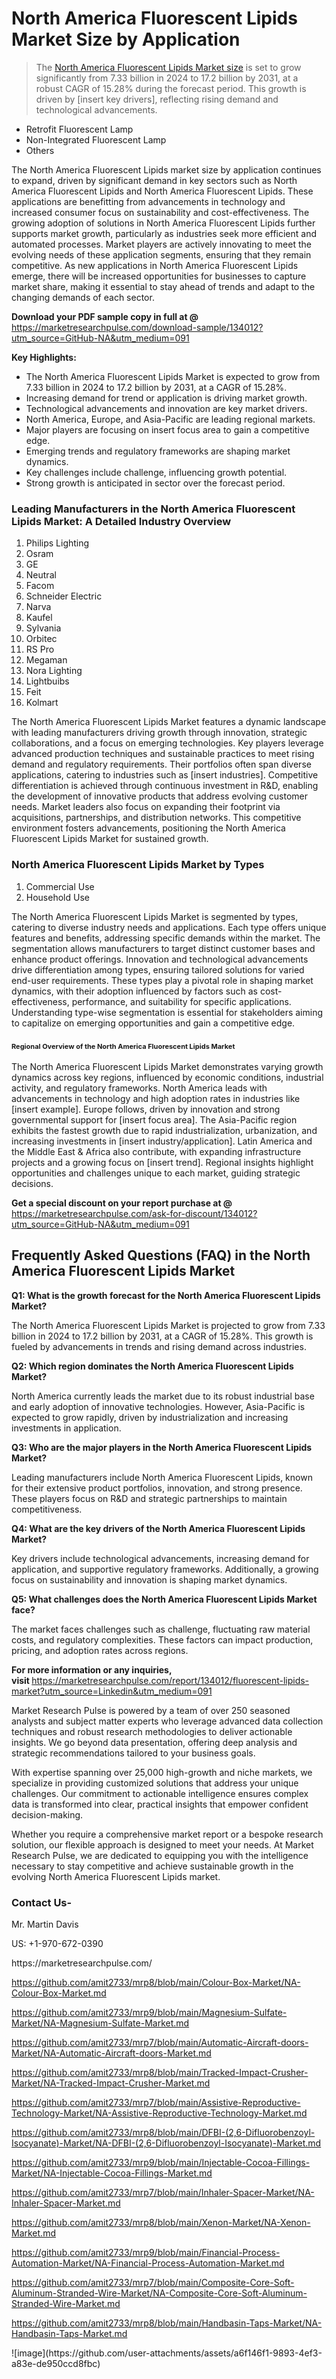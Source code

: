 <h1>North America Fluorescent Lipids Market&nbsp;Size by Application</h1><blockquote><p>The <a href="https://marketresearchpulse.com/download-sample/134012?utm_source=GitHub-NA&amp;utm_medium=091">North America Fluorescent Lipids Market size</a> is set to grow significantly from 7.33 billion in 2024 to 17.2 billion by 2031, at a robust CAGR of 15.28% during the forecast period. This growth is driven by [insert key drivers], reflecting rising demand and technological advancements.</p></blockquote><ul><li>Retrofit Fluorescent Lamp<li> Non-Integrated Fluorescent Lamp<li> Others</li></ul><p>The North America Fluorescent Lipids market size by application continues to expand, driven by significant demand in key sectors such as North America Fluorescent Lipids and North America Fluorescent Lipids. These applications are benefitting from advancements in technology and increased consumer focus on sustainability and cost-effectiveness. The growing adoption of solutions in North America Fluorescent Lipids further supports market growth, particularly as industries seek more efficient and automated processes. Market players are actively innovating to meet the evolving needs of these application segments, ensuring that they remain competitive. As new applications in North America Fluorescent Lipids emerge, there will be increased opportunities for businesses to capture market share, making it essential to stay ahead of trends and adapt to the changing demands of each sector.</p><p><strong>Download your PDF sample copy in full at @ </strong><a href="https://marketresearchpulse.com/download-sample/134012?utm_source=GitHub-NA&amp;utm_medium=091">https://marketresearchpulse.com/download-sample/134012?utm_source=GitHub-NA&amp;utm_medium=091</a></p><p><strong>Key Highlights: </strong></p><ul><li>The North America Fluorescent Lipids Market is expected to grow from 7.33 billion in 2024 to 17.2 billion by 2031, at a CAGR of 15.28%.</li><li>Increasing demand for trend or application is driving market growth.</li><li>Technological advancements and innovation are key market drivers.</li><li>North America, Europe, and Asia-Pacific are leading regional markets.</li><li>Major players are focusing on insert focus area to gain a competitive edge.</li><li>Emerging trends and regulatory frameworks are shaping market dynamics.</li><li>Key challenges include challenge, influencing growth potential.</li><li>Strong growth is anticipated in sector over the forecast period.</li></ul><h3>Leading Manufacturers in the North America Fluorescent Lipids Market: A Detailed Industry Overview</h3><ol><li>Philips Lighting</li><li>Osram</li><li>GE</li><li>Neutral</li><li>Facom</li><li>Schneider Electric</li><li>Narva</li><li>Kaufel</li><li>Sylvania</li><li>Orbitec</li><li>RS Pro</li><li>Megaman</li><li>Nora Lighting</li><li>Lightbuibs</li><li>Feit</li><li>Kolmart</li></ol><div class="flex max-w-full flex-col flex-grow"><div class="min-h-8 text-message flex w-full flex-col items-end gap-2 whitespace-normal break-words [.text-message+&amp;]:mt-5" dir="auto" data-message-author-role="assistant" data-message-id="fd8432e4-4910-450d-b182-61b7bfb0a01f" data-message-model-slug="gpt-4o"><div class="flex w-full flex-col gap-1 empty:hidden first:pt-[3px]"><div class="markdown prose w-full break-words dark:prose-invert light"><p>The North America Fluorescent Lipids Market features a dynamic landscape with leading manufacturers driving growth through innovation, strategic collaborations, and a focus on emerging technologies. Key players leverage advanced production techniques and sustainable practices to meet rising demand and regulatory requirements. Their portfolios often span diverse applications, catering to industries such as [insert industries]. Competitive differentiation is achieved through continuous investment in R&amp;D, enabling the development of innovative products that address evolving customer needs. Market leaders also focus on expanding their footprint via acquisitions, partnerships, and distribution networks. This competitive environment fosters advancements, positioning the North America Fluorescent Lipids Market for sustained growth.</p></div></div></div></div><h3>North America Fluorescent Lipids Market by Types</h3><ol><li>Commercial Use<li> Household Use</li></ol><div class="flex max-w-full flex-col flex-grow"><div class="min-h-8 text-message flex w-full flex-col items-end gap-2 whitespace-normal break-words [.text-message+&amp;]:mt-5" dir="auto" data-message-author-role="assistant" data-message-id="084470be-0bb7-4664-bddf-5156b4f41249" data-message-model-slug="gpt-4o-mini"><div class="flex w-full flex-col gap-1 empty:hidden first:pt-[3px]"><div class="markdown prose w-full break-words dark:prose-invert light"><p>The North America Fluorescent Lipids Market is segmented by types, catering to diverse industry needs and applications. Each type offers unique features and benefits, addressing specific demands within the market. The segmentation allows manufacturers to target distinct customer bases and enhance product offerings. Innovation and technological advancements drive differentiation among types, ensuring tailored solutions for varied end-user requirements. These types play a pivotal role in shaping market dynamics, with their adoption influenced by factors such as cost-effectiveness, performance, and suitability for specific applications. Understanding type-wise segmentation is essential for stakeholders aiming to capitalize on emerging opportunities and gain a competitive edge.</p></div></div></div></div><h3><span style="font-size: 11px;">Regional Overview of the North America Fluorescent Lipids Market</span></h3><div class="flex max-w-full flex-col flex-grow"><div class="min-h-8 text-message flex w-full flex-col items-end gap-2 whitespace-normal break-words [.text-message+&amp;]:mt-5" dir="auto" data-message-author-role="assistant" data-message-id="e9038762-ce64-4e30-91c9-9bd413514231" data-message-model-slug="gpt-4o-mini"><div class="flex w-full flex-col gap-1 empty:hidden first:pt-[3px]"><div class="markdown prose w-full break-words dark:prose-invert light"><p>The North America Fluorescent Lipids Market demonstrates varying growth dynamics across key regions, influenced by economic conditions, industrial activity, and regulatory frameworks. North America leads with advancements in technology and high adoption rates in industries like [insert example]. Europe follows, driven by innovation and strong governmental support for [insert focus area]. The Asia-Pacific region exhibits the fastest growth due to rapid industrialization, urbanization, and increasing investments in [insert industry/application]. Latin America and the Middle East &amp; Africa also contribute, with expanding infrastructure projects and a growing focus on [insert trend]. Regional insights highlight opportunities and challenges unique to each market, guiding strategic decisions.</p></div></div></div></div><p><strong>Get a special discount on your report purchase at @ </strong><a href="https://marketresearchpulse.com/ask-for-discount/134012?utm_source=GitHub-NA&amp;utm_medium=091">https://marketresearchpulse.com/ask-for-discount/134012?utm_source=GitHub-NA&amp;utm_medium=091</a></p><h2>Frequently Asked Questions (FAQ) in the North America Fluorescent Lipids Market</h2><p><strong>Q1: What is the growth forecast for the North America Fluorescent Lipids Market?</strong></p><p>The North America Fluorescent Lipids Market is projected to grow from 7.33 billion in 2024 to 17.2 billion by 2031, at a CAGR of 15.28%. This growth is fueled by advancements in trends and rising demand across industries.</p><p><strong>Q2: Which region dominates the North America Fluorescent Lipids Market?</strong></p><p>North America currently leads the market due to its robust industrial base and early adoption of innovative technologies. However, Asia-Pacific is expected to grow rapidly, driven by industrialization and increasing investments in application.</p><p><strong>Q3: Who are the major players in the North America Fluorescent Lipids Market?</strong></p><p>Leading manufacturers include North America Fluorescent Lipids, known for their extensive product portfolios, innovation, and strong presence. These players focus on R&amp;D and strategic partnerships to maintain competitiveness.</p><p><strong>Q4: What are the key drivers of the North America Fluorescent Lipids Market?</strong></p><p>Key drivers include technological advancements, increasing demand for application, and supportive regulatory frameworks. Additionally, a growing focus on sustainability and innovation is shaping market dynamics.</p><p><strong>Q5: What challenges does the North America Fluorescent Lipids Market face?</strong></p><p>The market faces challenges such as challenge, fluctuating raw material costs, and regulatory complexities. These factors can impact production, pricing, and adoption rates across regions.</p><p><strong>For more information or any inquiries, visit&nbsp;</strong><a href="https://marketresearchpulse.com/report/134012/fluorescent-lipids-market?utm_source=Linkedin&utm_medium=091">https://marketresearchpulse.com/report/134012/fluorescent-lipids-market?utm_source=Linkedin&utm_medium=091</a></p><p>Market Research Pulse is powered by a team of over 250 seasoned analysts and subject matter experts who leverage advanced data collection techniques and robust research methodologies to deliver actionable insights. We go beyond data presentation, offering deep analysis and strategic recommendations tailored to your business goals.</p><p>With expertise spanning over 25,000 high-growth and niche markets, we specialize in providing customized solutions that address your unique challenges. Our commitment to actionable intelligence ensures complex data is transformed into clear, practical insights that empower confident decision-making.</p><p>Whether you require a comprehensive market report or a bespoke research solution, our flexible approach is designed to meet your needs. At Market Research Pulse, we are dedicated to equipping you with the intelligence necessary to stay competitive and achieve sustainable growth in the evolving North America Fluorescent Lipids market.</p><h3><strong>Contact Us-</strong></h3><p>Mr. Martin Davis</p><p>US: +1-970-672-0390</p><p>https://marketresearchpulse.com/</p><p><a href="https://github.com/amit2733/mrp8/blob/main/Colour-Box-Market/NA-Colour-Box-Market.md">https://github.com/amit2733/mrp8/blob/main/Colour-Box-Market/NA-Colour-Box-Market.md</a></p><p><a href="https://github.com/amit2733/mrp9/blob/main/Magnesium-Sulfate-Market/NA-Magnesium-Sulfate-Market.md">https://github.com/amit2733/mrp9/blob/main/Magnesium-Sulfate-Market/NA-Magnesium-Sulfate-Market.md</a></p><p><a href="https://github.com/amit2733/mrp7/blob/main/Automatic-Aircraft-doors-Market/NA-Automatic-Aircraft-doors-Market.md">https://github.com/amit2733/mrp7/blob/main/Automatic-Aircraft-doors-Market/NA-Automatic-Aircraft-doors-Market.md</a></p><p><a href="https://github.com/amit2733/mrp8/blob/main/Tracked-Impact-Crusher-Market/NA-Tracked-Impact-Crusher-Market.md">https://github.com/amit2733/mrp8/blob/main/Tracked-Impact-Crusher-Market/NA-Tracked-Impact-Crusher-Market.md</a></p><p><a href="https://github.com/amit2733/mrp7/blob/main/Assistive-Reproductive-Technology-Market/NA-Assistive-Reproductive-Technology-Market.md">https://github.com/amit2733/mrp7/blob/main/Assistive-Reproductive-Technology-Market/NA-Assistive-Reproductive-Technology-Market.md</a></p><p><a href="https://github.com/amit2733/mrp8/blob/main/DFBI-(2,6-Difluorobenzoyl-Isocyanate)-Market/NA-DFBI-(2,6-Difluorobenzoyl-Isocyanate)-Market.md">https://github.com/amit2733/mrp8/blob/main/DFBI-(2,6-Difluorobenzoyl-Isocyanate)-Market/NA-DFBI-(2,6-Difluorobenzoyl-Isocyanate)-Market.md</a></p><p><a href="https://github.com/amit2733/mrp9/blob/main/Injectable-Cocoa-Fillings-Market/NA-Injectable-Cocoa-Fillings-Market.md">https://github.com/amit2733/mrp9/blob/main/Injectable-Cocoa-Fillings-Market/NA-Injectable-Cocoa-Fillings-Market.md</a></p><p><a href="https://github.com/amit2733/mrp7/blob/main/Inhaler-Spacer-Market/NA-Inhaler-Spacer-Market.md">https://github.com/amit2733/mrp7/blob/main/Inhaler-Spacer-Market/NA-Inhaler-Spacer-Market.md</a></p><p><a href="https://github.com/amit2733/mrp8/blob/main/Xenon-Market/NA-Xenon-Market.md">https://github.com/amit2733/mrp8/blob/main/Xenon-Market/NA-Xenon-Market.md</a></p><p><a href="https://github.com/amit2733/mrp9/blob/main/Financial-Process-Automation-Market/NA-Financial-Process-Automation-Market.md">https://github.com/amit2733/mrp9/blob/main/Financial-Process-Automation-Market/NA-Financial-Process-Automation-Market.md</a></p><p><a href="https://github.com/amit2733/mrp7/blob/main/Composite-Core-Soft-Aluminum-Stranded-Wire-Market/NA-Composite-Core-Soft-Aluminum-Stranded-Wire-Market.md">https://github.com/amit2733/mrp7/blob/main/Composite-Core-Soft-Aluminum-Stranded-Wire-Market/NA-Composite-Core-Soft-Aluminum-Stranded-Wire-Market.md</a></p><p><a href="https://github.com/amit2733/mrp8/blob/main/Handbasin-Taps-Market/NA-Handbasin-Taps-Market.md">https://github.com/amit2733/mrp8/blob/main/Handbasin-Taps-Market/NA-Handbasin-Taps-Market.md</a></p>
![image](https://github.com/user-attachments/assets/a6f146f1-9893-4ef3-a83e-de950ccd8fbc)
